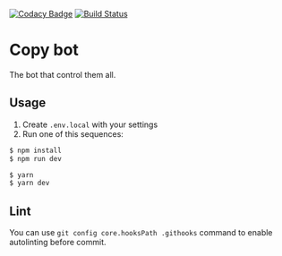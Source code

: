 [![Codacy Badge](https://api.codacy.com/project/badge/Grade/e69578f347274eaaaa858f385dfed285)](https://app.codacy.com/gh/cyrillic-design/copy-bot?utm_source=github.com&utm_medium=referral&utm_content=cyrillic-design/copy-bot&utm_campaign=Badge_Grade_Dashboard)
[![Build Status](https://travis-ci.com/cyrillic-design/copy-bot.svg?branch=master)](https://travis-ci.com/cyrillic-design/copy-bot)

# Copy bot

The bot that control them all.

## Usage

1. Create `.env.local` with your settings
2. Run one of this sequences:

```sh
$ npm install
$ npm run dev
```

```sh
$ yarn
$ yarn dev
```

## Lint

You can use `git config core.hooksPath .githooks` command to enable autolinting before commit.
